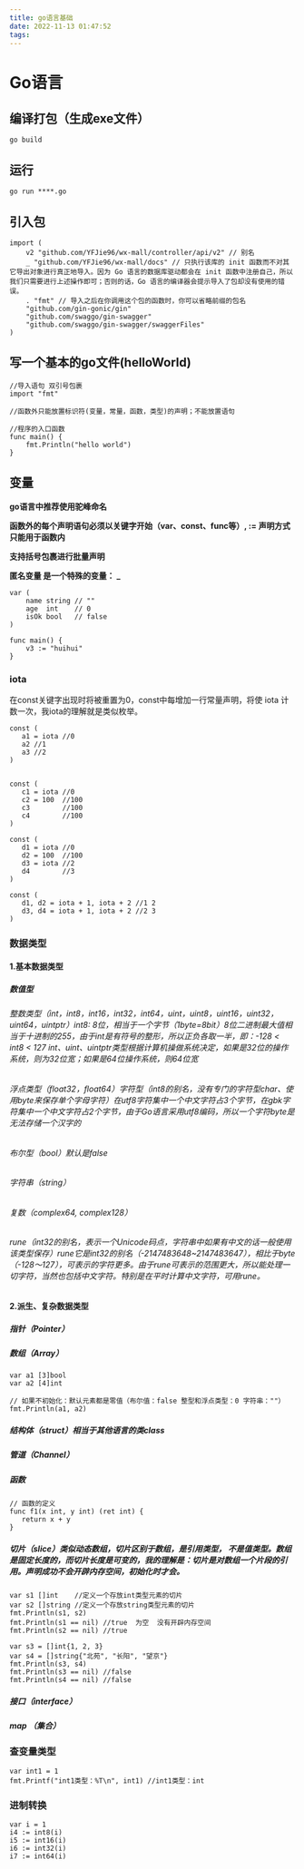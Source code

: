 ```yaml
---
title: go语言基础
date: 2022-11-13 01:47:52
tags:
---
```


# Go语言

## 编译打包（生成exe文件）
```
go build
```

## 运行
```
go run ****.go
```

## 引入包
```
import (
	v2 "github.com/YFJie96/wx-mall/controller/api/v2" // 别名
	_ "github.com/YFJie96/wx-mall/docs" // 只执行该库的 init 函数而不对其它导出对象进行真正地导入。因为 Go 语言的数据库驱动都会在 init 函数中注册自己，所以我们只需要进行上述操作即可；否则的话，Go 语言的编译器会提示导入了包却没有使用的错误。
	. "fmt" // 导入之后在你调用这个包的函数时，你可以省略前缀的包名
	"github.com/gin-gonic/gin"
	"github.com/swaggo/gin-swagger"
	"github.com/swaggo/gin-swagger/swaggerFiles"
)
```

## 写一个基本的go文件(helloWorld)
```
//导入语句 双引号包裹
import "fmt"

//函数外只能放置标识符(变量，常量，函数，类型)的声明；不能放置语句

//程序的入口函数
func main() {
    fmt.Println("hello world")
}
```

## 变量

**go语言中推荐使用驼峰命名**

**函数外的每个声明语句必须以关键字开始（var、const、func等）, := 声明方式只能用于函数内**

**支持括号包裹进行批量声明**

**匿名变量 是一个特殊的变量： _**
```
var (
	name string // ""
	age  int    // 0
	isOk bool   // false
)

func main() {
    v3 := "huihui"
}
```

### iota

在const关键字出现时将被重置为0，const中每增加一行常量声明，将使 iota 计数一次，我iota的理解就是类似枚举。

```
const (
   a1 = iota //0
   a2 //1
   a3 //2
)


const (
   c1 = iota //0
   c2 = 100  //100
   c3        //100
   c4        //100
)

const (
   d1 = iota //0
   d2 = 100  //100
   d3 = iota //2
   d4        //3
)

const (
   d1, d2 = iota + 1, iota + 2 //1 2
   d3, d4 = iota + 1, iota + 2 //2 3
)
```


### 数据类型

#### 1.基本数据类型

##### 数值型

###### 整数类型（int，int8，int16，int32，int64，uint，uint8，uint16，uint32，uint64，uintptr）int8: 8位，相当于一个字节（1byte=8bit）8位二进制最大值相当于十进制的255，由于int是有符号的整形，所以正负各取一半，即：-128 < int8 < 127 int、uint、uintptr类型根据计算机操做系统决定，如果是32位的操作系统，则为32位宽；如果是64位操作系统，则64位宽
###### 浮点类型（float32，float64）字符型（int8的别名，没有专门的字符型char、使用byte来保存单个字母字符）在utf8字符集中一个中文字符占3个字节，在gbk字符集中一个中文字符占2个字节，由于Go语言采用utf8编码，所以一个字符byte是无法存储一个汉字的
###### 布尔型（bool）默认是false
###### 字符串（string）
###### 复数（complex64, complex128）
###### rune（int32的别名，表示一个Unicode码点，字符串中如果有中文的话一般使用该类型保存）rune它是int32的别名（-2147483648~2147483647），相比于byte（-128～127），可表示的字符更多。由于rune可表示的范围更大，所以能处理一切字符，当然也包括中文字符。特别是在平时计算中文字符，可用rune。
#### 2.派生、复杂数据类型

##### 指针（Pointer）
##### 数组（Array）
```
var a1 [3]bool 
var a2 [4]int

// 如果不初始化：默认元素都是零值（布尔值：false 整型和浮点类型：0 字符串：""）
fmt.Println(a1, a2)
```
##### 结构体（struct）相当于其他语言的类class
##### 管道（Channel）
##### 函数
```
// 函数的定义
func f1(x int, y int) (ret int) {
   return x + y
}
```
##### 切片（slice）类似动态数组，切片区别于数组，是引用类型， 不是值类型。数组是固定长度的，而切片长度是可变的，我的理解是：切片是对数组一个片段的引用。声明成功不会开辟内存空间，初始化时才会。
```
var s1 []int    //定义一个存放int类型元素的切片
var s2 []string //定义一个存放string类型元素的切片
fmt.Println(s1, s2)
fmt.Println(s1 == nil) //true  为空  没有开辟内存空间
fmt.Println(s2 == nil) //true

var s3 = []int{1, 2, 3}
var s4 = []string{"北苑", "长阳", "望京"}
fmt.Println(s3, s4)
fmt.Println(s3 == nil) //false
fmt.Println(s4 == nil) //false
```
##### 接口（interface）
##### map （集合）

### 查变量类型

```
var int1 = 1
fmt.Printf("int1类型：%T\n", int1) //int1类型：int
```

### 进制转换
```
var i = 1
i4 := int8(i)
i5 := int16(i)
i6 := int32(i)
i7 := int64(i)
```

